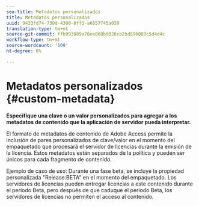 ```yaml
---
seo-title: Metadatos personalizados
title: Metadatos personalizados
uuid: 9433fd74-730d-4306-8ff3-a6857745a039
translation-type: tm+mt
source-git-commit: ffb993889a78ee068b9028cb2bd896003c5d4d4c
workflow-type: tm+mt
source-wordcount: '109'
ht-degree: 0%

---
```



# Metadatos personalizados {#custom-metadata}

**Especifique una clave o un valor personalizados para agregar a los metadatos de contenido que la aplicación de servidor pueda interpretar.**

El formato de metadatos de contenido de Adobe Access permite la inclusión de pares personalizados de clave/valor en el momento del empaquetado que procesará el servidor de licencias durante la emisión de la licencia. Estos metadatos están separados de la política y pueden ser únicos para cada fragmento de contenido.

Ejemplo de caso de uso: Durante una fase beta, se incluye la propiedad personalizada &quot;Release:BETA&quot; en el momento del empaquetado. Los servidores de licencias pueden entregar licencias a este contenido durante el período Beta, pero después de que caduque el período Beta, los servidores de licencias no permiten el acceso al contenido.
